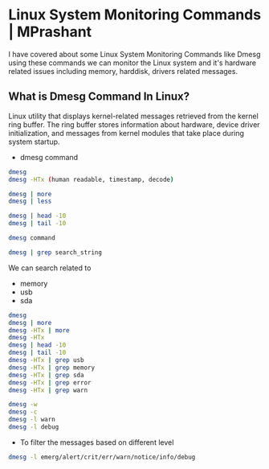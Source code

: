 # Linux System Monitoring Commands | MPrashant

I have covered about some Linux System Monitoring Commands like Dmesg
using these commands we can monitor the Linux system and it's hardware related issues including memory, harddisk, drivers related messages.

## What is Dmesg Command In Linux?

Linux utility that displays kernel-related messages retrieved from the kernel ring buffer. 
The ring buffer stores information about hardware, device driver initialization, and messages from kernel modules that take place during system startup.

* dmesg command
```bash
dmesg
dmesg -HTx (human readable, timestamp, decode) 
```
```bash
dmesg | more
dmesg | less

dmesg | head -10
dmesg | tail -10

dmesg command

dmesg | grep search_string
```
We can search related to 

* memory
* usb
* sda

```bash
dmesg
dmesg | more
dmesg -HTx | more
dmesg -HTx
dmesg | head -10
dmesg | tail -10
dmesg -HTx | grep usb
dmesg -HTx | grep memory
dmesg -HTx | grep sda
dmesg -HTx | grep error
dmesg -HTx | grep warn

dmesg -w
dmesg -c
dmesg -l warn
dmesg -l debug
```

* To filter the messages based on different level
```bash
dmesg -l emerg/alert/crit/err/warn/notice/info/debug
```

